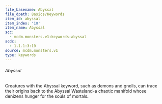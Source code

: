 ```yaml
---
file_basename: Abyssal
file_dpath: Basics/Keywords
item_id: abyssal
item_index: '10'
item_name: Abyssal
scc:
  - mcdm.monsters.v1:keywords:abyssal
scdc:
  - 1.1.1:3:10
source: mcdm.monsters.v1
type: keywords
---
```


###### Abyssal

Creatures with the Abyssal keyword, such as demons and gnolls, can trace their origins back to the Abyssal Wasteland-a chaotic manifold whose denizens hunger for the souls of mortals.
